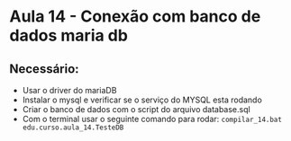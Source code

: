 # Aula 14 - Conexão com banco de dados maria db

## Necessário:
- Usar o driver do mariaDB
- Instalar o mysql e verificar se o serviço do MYSQL esta rodando
- Criar o banco de dados com o script do arquivo database.sql
- Com o terminal usar o seguinte comando para rodar: `compilar_14.bat edu.curso.aula_14.TesteDB`
